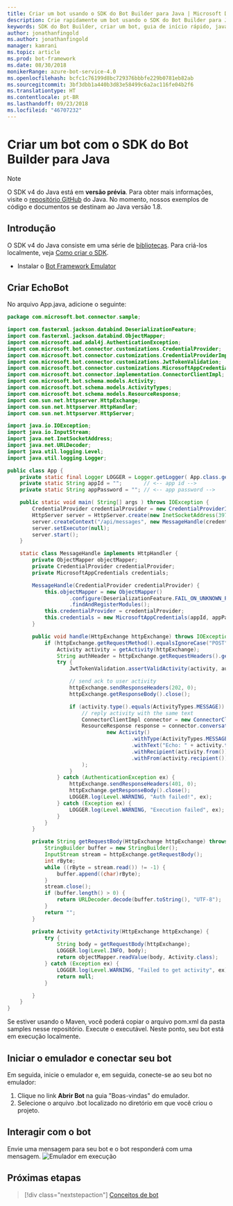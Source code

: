 ```yaml
---
title: Criar um bot usando o SDK do Bot Builder para Java | Microsoft Docs
description: Crie rapidamente um bot usando o SDK do Bot Builder para Java.
keywords: SDK do Bot Builder, criar um bot, guia de início rápido, java, introdução
author: jonathanfingold
ms.author: jonathanfingold
manager: kamrani
ms.topic: article
ms.prod: bot-framework
ms.date: 08/30/2018
monikerRange: azure-bot-service-4.0
ms.openlocfilehash: bcfc1c76199d8bc729376bbbfe229b0781eb82ab
ms.sourcegitcommit: 3bf3dbb1a440b3d83e58499c6a2ac116fe04b2f6
ms.translationtype: HT
ms.contentlocale: pt-BR
ms.lasthandoff: 09/23/2018
ms.locfileid: "46707232"
---
```

# <a name="create-a-bot-with-the-bot-builder-sdk-for-java"></a>Criar um bot com o SDK do Bot Builder para Java 
> [!NOTE] 
> O SDK v4 do Java está em **versão prévia**. Para obter mais informações, visite o [repositório GitHub](https://github.com/Microsoft/botbuilder-java) do Java. No momento, nossos exemplos de código e documentos se destinam ao Java versão 1.8.

## <a name="getting-started"></a>Introdução

O SDK v4 do Java consiste em uma série de [bibliotecas](https://github.com/Microsoft/botbuilder-java/tree/master/libraries). Para criá-los localmente, veja [Como criar o SDK](https://github.com/Microsoft/botbuilder-java/wiki/building-the-sdk).

- Instalar o [Bot Framework Emulator](https://github.com/Microsoft/BotFramework-Emulator/releases)

## <a name="create-echobot"></a>Criar EchoBot

No arquivo App.java, adicione o seguinte:

```Java
package com.microsoft.bot.connector.sample;

import com.fasterxml.jackson.databind.DeserializationFeature;
import com.fasterxml.jackson.databind.ObjectMapper;
import com.microsoft.aad.adal4j.AuthenticationException;
import com.microsoft.bot.connector.customizations.CredentialProvider;
import com.microsoft.bot.connector.customizations.CredentialProviderImpl;
import com.microsoft.bot.connector.customizations.JwtTokenValidation;
import com.microsoft.bot.connector.customizations.MicrosoftAppCredentials;
import com.microsoft.bot.connector.implementation.ConnectorClientImpl;
import com.microsoft.bot.schema.models.Activity;
import com.microsoft.bot.schema.models.ActivityTypes;
import com.microsoft.bot.schema.models.ResourceResponse;
import com.sun.net.httpserver.HttpExchange;
import com.sun.net.httpserver.HttpHandler;
import com.sun.net.httpserver.HttpServer;

import java.io.IOException;
import java.io.InputStream;
import java.net.InetSocketAddress;
import java.net.URLDecoder;
import java.util.logging.Level;
import java.util.logging.Logger;

public class App {
    private static final Logger LOGGER = Logger.getLogger( App.class.getName() );
    private static String appId = "";       // <-- app id -->
    private static String appPassword = ""; // <-- app password -->

    public static void main( String[] args ) throws IOException {
        CredentialProvider credentialProvider = new CredentialProviderImpl(appId, appPassword);
        HttpServer server = HttpServer.create(new InetSocketAddress(3978), 0);
        server.createContext("/api/messages", new MessageHandle(credentialProvider));
        server.setExecutor(null);
        server.start();
    }

    static class MessageHandle implements HttpHandler {
        private ObjectMapper objectMapper;
        private CredentialProvider credentialProvider;
        private MicrosoftAppCredentials credentials;

        MessageHandle(CredentialProvider credentialProvider) {
            this.objectMapper = new ObjectMapper()
                    .configure(DeserializationFeature.FAIL_ON_UNKNOWN_PROPERTIES, false)
                    .findAndRegisterModules();
            this.credentialProvider = credentialProvider;
            this.credentials = new MicrosoftAppCredentials(appId, appPassword);
        }

        public void handle(HttpExchange httpExchange) throws IOException {
            if (httpExchange.getRequestMethod().equalsIgnoreCase("POST")) {
                Activity activity = getActivity(httpExchange);
                String authHeader = httpExchange.getRequestHeaders().getFirst("Authorization");
                try {
                    JwtTokenValidation.assertValidActivity(activity, authHeader, credentialProvider);

                    // send ack to user activity
                    httpExchange.sendResponseHeaders(202, 0);
                    httpExchange.getResponseBody().close();

                    if (activity.type().equals(ActivityTypes.MESSAGE)) {
                        // reply activity with the same text
                        ConnectorClientImpl connector = new ConnectorClientImpl(activity.serviceUrl(), this.credentials);
                        ResourceResponse response = connector.conversations().sendToConversation(activity.conversation().id(),
                                new Activity()
                                        .withType(ActivityTypes.MESSAGE)
                                        .withText("Echo: " + activity.text())
                                        .withRecipient(activity.from())
                                        .withFrom(activity.recipient())
                        );
                    }
                } catch (AuthenticationException ex) {
                    httpExchange.sendResponseHeaders(401, 0);
                    httpExchange.getResponseBody().close();
                    LOGGER.log(Level.WARNING, "Auth failed!", ex);
                } catch (Exception ex) {
                    LOGGER.log(Level.WARNING, "Execution failed", ex);
                }
            }
        }

        private String getRequestBody(HttpExchange httpExchange) throws IOException {
            StringBuilder buffer = new StringBuilder();
            InputStream stream = httpExchange.getRequestBody();
            int rByte;
            while ((rByte = stream.read()) != -1) {
                buffer.append((char)rByte);
            }
            stream.close();
            if (buffer.length() > 0) {
                return URLDecoder.decode(buffer.toString(), "UTF-8");
            }
            return "";
        }

        private Activity getActivity(HttpExchange httpExchange) {
            try {
                String body = getRequestBody(httpExchange);
                LOGGER.log(Level.INFO, body);
                return objectMapper.readValue(body, Activity.class);
            } catch (Exception ex) {
                LOGGER.log(Level.WARNING, "Failed to get activity", ex);
                return null;
            }

        }
    }
}
```

Se estiver usando o Maven, você poderá copiar o arquivo pom.xml da pasta samples nesse repositório. Execute o executável. Neste ponto, seu bot está em execução localmente.

## <a name="start-the-emulator-and-connect-your-bot"></a>Iniciar o emulador e conectar seu bot

Em seguida, inicie o emulador e, em seguida, conecte-se ao seu bot no emulador:

1. Clique no link **Abrir Bot** na guia "Boas-vindas" do emulador. 
2. Selecione o arquivo .bot localizado no diretório em que você criou o projeto.

## <a name="interact-with-your-bot"></a>Interagir com o bot

Envie uma mensagem para seu bot e o bot responderá com uma mensagem.
![Emulador em execução](../media/emulator-v4/emulator-running.png)

## <a name="next-steps"></a>Próximas etapas

> [!div class="nextstepaction"]
> [Conceitos de bot](../v4sdk/bot-builder-basics.md)
